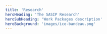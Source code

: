 ```yaml
---
title: 'Research'
heroHeading: 'The SASIP Research'
heroSubHeading: 'Work Packages description'
heroBackground: 'images/ice-bandeau.png'
---
```


